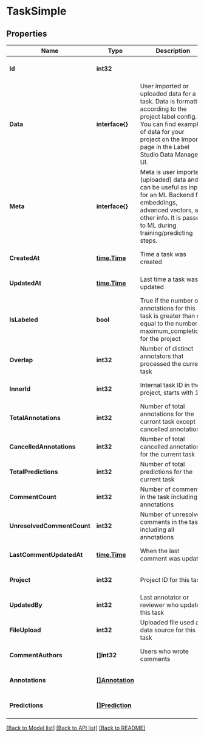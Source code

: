 # TaskSimple

## Properties
Name | Type | Description | Notes
------------ | ------------- | ------------- | -------------
**Id** | **int32** |  | [optional] [default to null]
**Data** | **interface{}** | User imported or uploaded data for a task. Data is formatted according to the project label config. You can find examples of data for your project on the Import page in the Label Studio Data Manager UI. | [default to null]
**Meta** | **interface{}** | Meta is user imported (uploaded) data and can be useful as input for an ML Backend for embeddings, advanced vectors, and other info. It is passed to ML during training/predicting steps. | [optional] [default to null]
**CreatedAt** | [**time.Time**](time.Time.md) | Time a task was created | [optional] [default to null]
**UpdatedAt** | [**time.Time**](time.Time.md) | Last time a task was updated | [optional] [default to null]
**IsLabeled** | **bool** | True if the number of annotations for this task is greater than or equal to the number of maximum_completions for the project | [optional] [default to null]
**Overlap** | **int32** | Number of distinct annotators that processed the current task | [optional] [default to null]
**InnerId** | **int32** | Internal task ID in the project, starts with 1 | [optional] [default to null]
**TotalAnnotations** | **int32** | Number of total annotations for the current task except cancelled annotations | [optional] [default to null]
**CancelledAnnotations** | **int32** | Number of total cancelled annotations for the current task | [optional] [default to null]
**TotalPredictions** | **int32** | Number of total predictions for the current task | [optional] [default to null]
**CommentCount** | **int32** | Number of comments in the task including all annotations | [optional] [default to null]
**UnresolvedCommentCount** | **int32** | Number of unresolved comments in the task including all annotations | [optional] [default to null]
**LastCommentUpdatedAt** | [**time.Time**](time.Time.md) | When the last comment was updated | [optional] [default to null]
**Project** | **int32** | Project ID for this task | [optional] [default to null]
**UpdatedBy** | **int32** | Last annotator or reviewer who updated this task | [optional] [default to null]
**FileUpload** | **int32** | Uploaded file used as data source for this task | [optional] [default to null]
**CommentAuthors** | **[]int32** | Users who wrote comments | [optional] [default to null]
**Annotations** | [**[]Annotation**](Annotation.md) |  | [optional] [default to null]
**Predictions** | [**[]Prediction**](Prediction.md) |  | [optional] [default to null]

[[Back to Model list]](../README.md#documentation-for-models) [[Back to API list]](../README.md#documentation-for-api-endpoints) [[Back to README]](../README.md)


